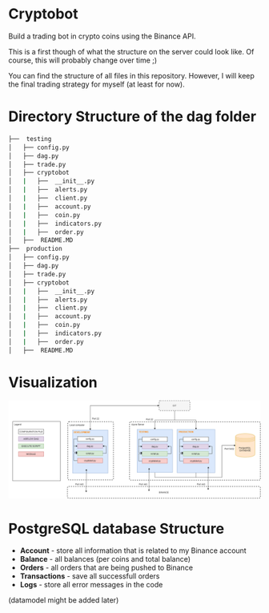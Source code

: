 # Cryptobot
Build a trading bot in crypto coins using the Binance API.

This is a first though of what the structure on the server could look like.
Of course, this will probably change over time ;)

You can find the structure of all files in this repository. However, I will keep the final trading strategy for myself (at least for now).

# Directory Structure of the dag folder

```bash
├──  testing
│   ├── config.py
│   ├── dag.py
│   ├── trade.py
│   ├── cryptobot
│   |   ├──  __init__.py
│   |   ├──  alerts.py
│   |   ├──  client.py
│   |   ├──  account.py
│   |   ├──  coin.py
│   |   ├──  indicators.py
│   |   ├──  order.py
│   ├──  README.MD
├──  production
│   ├── config.py
│   ├── dag.py
│   ├── trade.py
│   ├── cryptobot
│   |   ├──  __init__.py
│   |   ├──  alerts.py
│   |   ├──  client.py
│   |   ├──  account.py
│   |   ├──  coin.py
│   |   ├──  indicators.py
│   |   ├──  order.py
│   ├──  README.MD
```

# Visualization
![ ](https://github.com/mbaardman/cryptobot/blob/main/structure.png)

# PostgreSQL database Structure
- **Account** - store all information that is related to my Binance account
- **Balance** - all balances (per coins and total balance)
- **Orders** - all orders that are being pushed to Binance
- **Transactions** - save all successfull orders
- **Logs** - store all error messages in the code

(datamodel might be added later)
